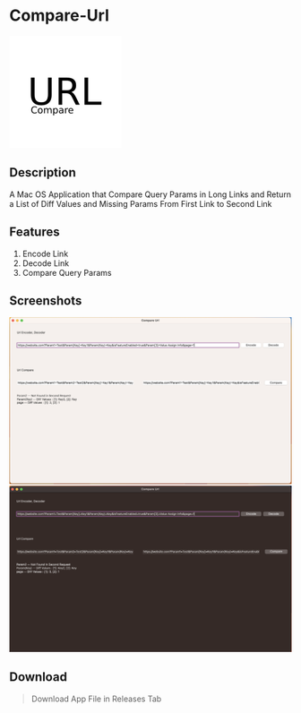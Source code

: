 # Compare-Url

![](https://github.com/Yazan98/Compare-Url/blob/main/mini%20logo.png?raw=true)

## Description

A Mac OS Application that Compare Query Params in Long Links and Return a List of Diff Values and Missing Params From First Link to Second Link

## Features

1. Encode Link
2. Decode Link
3. Compare Query Params

## Screenshots

![](https://github.com/Yazan98/Compare-Url/blob/main/Screenshot-WhiteMode.png?raw=true)
![](https://github.com/Yazan98/Compare-Url/blob/main/Screenshot-DarkMode.png?raw=true)

## Download

> Download App File in Releases Tab
